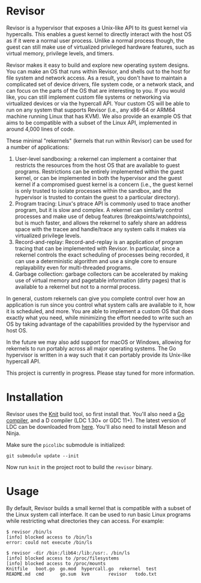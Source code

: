 # Revisor

Revisor is a hypervisor that exposes a Unix-like API to its guest kernel via
hypercalls. This enables a guest kernel to directly interact with the host OS
as if it were a normal user process. Unlike a normal process though, the guest
can still make use of virtualized privileged hardware features, such as virtual
memory, privilege levels, and timers.

Revisor makes it easy to build and explore new operating system designs. You
can make an OS that runs within Revisor, and shells out to the host for file
system and network access. As a result, you don't have to maintain a
complicated set of device drivers, file system code, or a network stack, and
can focus on the parts of the OS that are interesting to you. If you would
like, you can still implement custom file systems or networking via virtualized
devices or via the hypercall API. Your custom OS will be able to run on any
system that supports Revisor (i.e., any x86-64 or ARM64 machine running Linux
that has KVM). We also provide an example OS that aims to be compatible with a
subset of the Linux API, implemented in around 4,000 lines of code.

These minimal "rekernels" (kernels that run within Revisor) can be used for a
number of applications:

1. User-level sandboxing: a rekernel can implement a container that restricts
   the resources from the host OS that are available to guest programs.
   Restrictions can be entirely implemented within the guest kernel, or can be
   implemented in both the hypervisor and the guest kernel if a compromised
   guest kernel is a concern (i.e., the guest kernel is only trusted to isolate
   processes within the sandbox, and the hypervisor is trusted to contain the
   guest to a particular directory).
2. Program tracing: Linux's ptrace API is commonly used to trace another
   program, but it is slow and complex. A rekernel can similarly control
   processes and make use of debug features (breakpoints/watchpoints), but is
   much faster, and allows the rekernel to safely share an address space with
   the tracee and handle/trace any system calls it makes via virtualized
   privilege levels.
3. Record-and-replay: Record-and-replay is an application of program tracing
   that can be implemented with Revisor. In particular, since a rekernel
   controls the exact scheduling of processes being recorded, it can use a
   deterministic algorithm and use a single core to ensure replayability even
   for multi-threaded programs.
4. Garbage collection: garbage collectors can be accelerated by making use of
   virtual memory and pagetable information (dirty pages) that is available to
   a rekernel but not to a normal process.

In general, custom rekernels can give you complete control over how an
application is run since you control what system calls are available to it, how
it is scheduled, and more. You are able to implement a custom OS that does
exactly what you need, while minimizing the effort needed to write such an OS
by taking advantage of the capabilities provided by the hypervisor and host OS.

In the future we may also add support for macOS or Windows, allowing for
rekernels to run portably across all major operating systems. The Go hypervisor
is written in a way such that it can portably provide its Unix-like hypercall
API.

This project is currently in progress. Please stay tuned for more information.

# Installation

Revisor uses the [Knit](https://github.com/zyedidia/knit) build tool, so first
install that. You'll also need a [Go compiler](https://go.dev/), and a D
compiler (LDC 1.30+ or GDC 11+). The latest version of LDC can be downloaded
from [here](https://github.com/ldc-developers/ldc/releases). You'll also need
to install Meson and Ninja.

Make sure the `picolibc` submodule is initialized:

```
git submodule update --init
```

Now run `knit` in the project root to build the `revisor` binary.

# Usage

By default, Revisor builds a small kernel that is compatible with a subset of
the Linux system call interface. It can be used to run basic Linux programs
while restricting what directories they can access. For example:

```
$ revisor /bin/ls
[info] blocked access to /bin/ls
error: could not execute /bin/ls

$ revisor -dir /bin:/lib64:/lib:/usr:. /bin/ls
[info] blocked access to /proc/filesystems
[info] blocked access to /proc/mounts
Knitfile   boot.go  go.mod  hypercall.go  rekernel  test
README.md  cmd	    go.sum  kvm		  revisor   todo.txt
```
